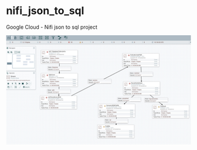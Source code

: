# nifi_json_to_sql
Google Cloud - Nifi json to sql project


![alt text](https://raw.githubusercontent.com/keremngy/nifi_json_to_sql/main/nifijsontosql.jpg)
